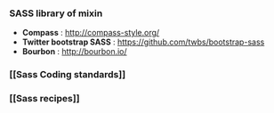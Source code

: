 ### SASS library of mixin 
* **Compass** : http://compass-style.org/
* **Twitter bootstrap SASS** : https://github.com/twbs/bootstrap-sass
* **Bourbon** : http://bourbon.io/

### [[Sass Coding standards]]
### [[Sass recipes]]



